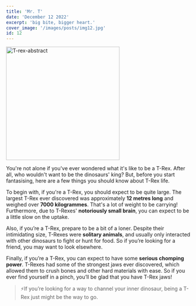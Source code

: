 ```yaml
---
title: 'Mr. T'
date: 'December 12 2022'
excerpt: 'big bite, bigger heart.'
cover_image: '/images/posts/img12.jpg'
id: 12
---
```


<img src='/images/posts/img12.jpg' width='310' alt='T-rex-abstract' />

You're not alone if you've ever wondered what it's like to be a T-Rex. After all, who wouldn't want to be the dinosaurs' king? But, before you start fantasising, here are a few things you should know about T-Rex life.

To begin with, if you're a T-Rex, you should expect to be quite large. The largest T-Rex ever discovered was approximately **12 metres long** and weighed over **7000 kilogrammes**. That's a lot of weight to be carrying! Furthermore, due to T-Rexes' **notoriously small brain**, you can expect to be a little slow on the uptake.

Also, if you’re a T-Rex, prepare to be a bit of a loner. Despite their intimidating size, T-Rexes were **solitary animals**, and usually only interacted with other dinosaurs to fight or hunt for food. So if you’re looking for a friend, you may want to look elsewhere.

Finally, if you’re a T-Rex, you can expect to have some **serious chomping power**. T-Rexes had some of the strongest jaws ever discovered, which allowed them to crush bones and other hard materials with ease. So if you ever find yourself in a pinch, you’ll be glad that you have T-Rex jaws!

> ⚡If you’re looking for a way to channel your inner dinosaur, being a T-Rex just might be the way to go.
